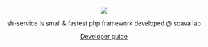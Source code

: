 <p align="center"><img src="http://phpbala.in/wp-content/uploads/2017/02/cropped-soava-logo-1.png"></p>

<p align="center">sh-service is small & fastest php framework developed @ soava lab</p>

<p align="center"><a href="http://phpbala.in/sh/docs" target="_blank">Developer guide</a></p>
